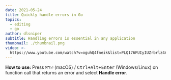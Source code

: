 ```yaml
---
date: 2021-05-24
title: Quickly handle errors in Go
topics:
  - editing
  - go
author: dlsniper
subtitle: Handling errors is essential in any application
thumbnail: ./thumbnail.png
video: >-
  https://www.youtube.com/watch?v=oguhQ4fneik&list=PLQ176FUIyIUZrbrlz4AY1V8VzBJKZyVlW&index=93
---
```


**How to use:**
Press <kbd>⌘⌥⏎</kbd> (macOS) / <kbd>Ctrl+Alt+Enter</kbd> (Windows/Linux) on function call that returns an error and select **Handle error**.
